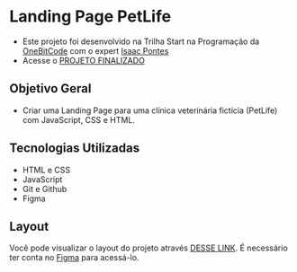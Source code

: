 # Landing Page PetLife
- Este projeto foi desenvolvido na Trilha Start na Programação da [OneBitCode](https://www.onebitcode.com) com o expert [Isaac Pontes](https://www.linkedin.com/in/isaac-pontes/)
- Acesse o [PROJETO FINALIZADO](https://hsoaresbianca.github.io/petlife/)

## Objetivo Geral
- Criar uma Landing Page para uma clínica veterinária fictícia (PetLife) com JavaScript, CSS e HTML.

## Tecnologias Utilizadas
- HTML e CSS
- JavaScript
- Git e Github
- Figma

## Layout
Você pode visualizar o layout do projeto através [DESSE LINK](https://www.figma.com/file/ObmGmIUdpg2L4HbgggwcIy/Funil-OBC-Start-2.0?type=design&mode=design&t=9gZQpEcAYYL3yRZh-0). É necessário ter conta no [Figma](https://figma.com) para acessá-lo.
<br>
